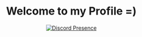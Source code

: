 <h1 align="center">Welcome to my Profile =)</h1>

<div align="center" dir="auto">

[![Discord Presence](https://lanyard.kyrie25.me/api/223193972212760577)](https://discord.com/users/223193972212760577)
</div>

          
